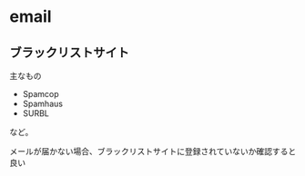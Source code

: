 # email

## ブラックリストサイト

主なもの

* Spamcop
* Spamhaus
* SURBL

など。

メールが届かない場合、ブラックリストサイトに登録されていないか確認すると良い
